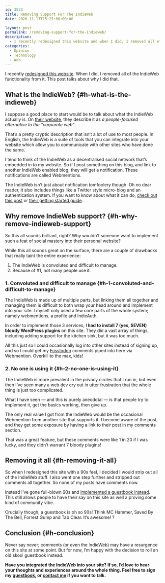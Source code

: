 ```yaml
---
id: 3533
title: Removing Support For The IndieWeb
date: 2020-11-13T15:25:06+00:00

layout: post
permalink: /removing-support-for-the-indieweb/
description:
  - I recently redesigned this website and when I did, I removed all of the IndieWeb functionality from it. This post talks about why I did that.
categories:
  - Opinion
  - Technology
  - Web
---
```

<p class="tldr">
  I recently <a href="https://kevq.uk/a-nod-to-the-90s-web/">redesigned this website</a>. When I did, I removed all of the IndieWeb functionality from it. This post talks about why I did that.
</p>

## What is the IndieWeb? {#h-what-is-the-indieweb}

I suppose a good place to start would be to talk about what the IndieWeb actually is. On <a href="https://indieweb.org/" target="_blank" rel="noreferrer noopener">their website</a>, they describe it as _a people-focused alternative to the &#8220;corporate web&#8221;_.

That&#8217;s a pretty cryptic description that isn&#8217;t a lot of use to most people. In English, the IndieWeb is a suite of tools that you can integrate into your website which allow you to communicate with other sites who have done the same.

I tend to think of the IndieWeb as a decentralised social network that&#8217;s embedded in to my website. So if I post something on this blog, and link to another IndieWeb enabled blog, they will get a notification. These notifications are called Webmentions.

The IndieWeb isn&#8217;t just about notification tomfoolery though. Oh no dear reader, it also includes things like a Twitter style micro-blog and an authentication system. If you want to know about what it can do, <a rel="noreferrer noopener" href="/implementing-the-indieweb-into-my-website/" target="_blank">check out this post</a> or <a rel="noreferrer noopener" href="https://indieweb.org/Getting_Started" target="_blank">their getting started guide</a>.

## Why remove IndieWeb support? {#h-why-remove-indieweb-support}

So this all sounds brilliant, right? Why wouldn&#8217;t someone want to implement such a feat of social mastery into their personal website?

While this all sounds great on the surface, there are a couple of drawbacks that really taint the entire experience:

  1. The IndieWeb is convoluted and difficult to manage.
  2. Because of #1, not many people use it.

### 1. Convoluted and difficult to manage {#h-1-convoluted-and-difficult-to-manage}

The IndieWeb is made up of multiple parts, but linking them all together and managing them is difficult to both wrap your head around and implement into your site. I myself only used a few core parts of the whole system; namely webmentions, a profile and IndieAuth.

In order to implement those 3 services, **I had to install 7 (yes, SEVEN) bloody WordPress plugins** on this site. They did a vast array of things, including adding support for the kitchen sink, but it was too much.

All this just so I could occasionally log into other sites instead of signing up, and so I could get my <a rel="noreferrer noopener" href="https://fosstodon.org" target="_blank">Fosstodon</a> comments piped into here via Webmention. Overkill to the max, kids!

### 2. No one is using it {#h-2-no-one-is-using-it}

The IndieWeb is more prevalent in the privacy circles that I run in, but even then I&#8217;ve seen many a web dev cry out in utter frustration that the whole thing is just too complicated.

What I have seen &#8212; and this is purely anecdotal &#8212; is that people try to implement it, get the basics working, then give up.

The only real value I got from the IndieWeb would be the occasional Webmention from another site that supports it. I become aware of the post, and they get some exposure by having a link to their post in my comments section.

That was a great feature, but these comments were like 1 in 20 if I was lucky, and they didn&#8217;t warrant 7 bloody plugins!

## Removing it all {#h-removing-it-all}

So when I redesigned this site with a 90s feel, I decided I would strip out all of the IndieWeb stuff. I also went one step further and stripped out comments all together. So none of my posts have comments now.

Instead I&#8217;ve gone full-blown 90s and [implemented a guestbook instead](https://kevq.uk/guestbook/). This still allows people to have their say on this site as well a proving some kind of community vibe.

Crucially though, a guestbook is oh so 90s! Think MC Hammer, Saved By The Bell, Forrest Gump and Tab Clear. It&#8217;s awesome! ?

## Conclusion {#h-conclusion}

Never say never; comments (or even the IndieWeb) may have a resurgence on this site at some point. But for now, I&#8217;m happy with the decision to roll an old skool guestbook instead.

**Have you integrated the IndieWeb into your site? If so, I&#8217;d love to hear your thoughts and experiences around the whole thing. Feel free to sign my <a rel="noreferrer noopener" href="https://kevq.uk/guestbook/" target="_blank">guestbook</a>, or <a rel="noreferrer noopener" href="https://kevq.uk/contact/" target="_blank">contact me</a> if you want to talk.**
